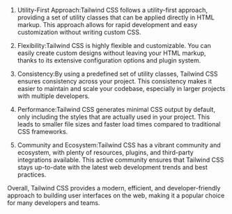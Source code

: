 1. Utility-First Approach:Tailwind CSS follows a utility-first approach, providing a set of utility classes that can be applied directly in HTML markup. This approach allows for rapid development and easy customization without writing custom CSS.

2. Flexibility:Tailwind CSS is highly flexible and customizable. You can easily create custom designs without leaving your HTML markup, thanks to its extensive configuration options and plugin system.

3. Consistency:By using a predefined set of utility classes, Tailwind CSS ensures consistency across your project. This consistency makes it easier to maintain and scale your codebase, especially in larger projects with multiple developers.

4. Performance:Tailwind CSS generates minimal CSS output by default, only including the styles that are actually used in your project. This leads to smaller file sizes and faster load times compared to traditional CSS frameworks.

5. Community and Ecosystem:Tailwind CSS has a vibrant community and ecosystem, with plenty of resources, plugins, and third-party integrations available. This active community ensures that Tailwind CSS stays up-to-date with the latest web development trends and best practices.

Overall, Tailwind CSS provides a modern, efficient, and developer-friendly approach to building user interfaces on the web, making it a popular choice for many developers and teams. 
